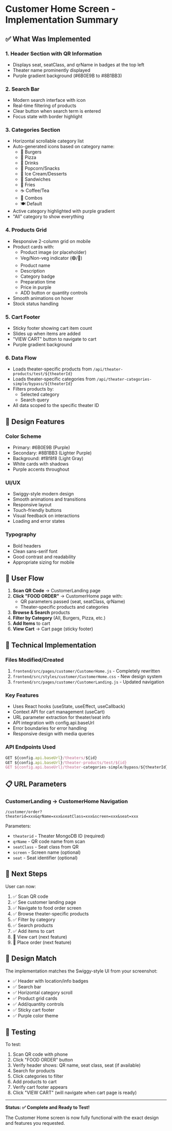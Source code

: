 # Customer Home Screen - Implementation Summary

## ✅ What Was Implemented

### 1. **Header Section with QR Information**
- Displays seat, seatClass, and qrName in badges at the top left
- Theater name prominently displayed
- Purple gradient background (#6B0E9B to #8B1BB3)

### 2. **Search Bar**
- Modern search interface with icon
- Real-time filtering of products
- Clear button when search term is entered
- Focus state with border highlight

### 3. **Categories Section**
- Horizontal scrollable category list
- Auto-generated icons based on category name:
  - 🍔 Burgers
  - 🍕 Pizza
  - 🥤 Drinks
  - 🍿 Popcorn/Snacks
  - 🍦 Ice Cream/Desserts
  - 🥪 Sandwiches
  - 🍟 Fries
  - ☕ Coffee/Tea
  - 🎁 Combos
  - 🍽️ Default
- Active category highlighted with purple gradient
- "All" category to show everything

### 4. **Products Grid**
- Responsive 2-column grid on mobile
- Product cards with:
  - Product image (or placeholder)
  - Veg/Non-veg indicator (🟢/🔴)
  - Product name
  - Description
  - Category badge
  - Preparation time
  - Price in purple
  - ADD button or quantity controls
- Smooth animations on hover
- Stock status handling

### 5. **Cart Footer**
- Sticky footer showing cart item count
- Slides up when items are added
- "VIEW CART" button to navigate to cart
- Purple gradient background

### 6. **Data Flow**
- Loads theater-specific products from `/api/theater-products/test/${theaterId}`
- Loads theater-specific categories from `/api/theater-categories-simple/bypass/${theaterId}`
- Filters products by:
  - Selected category
  - Search query
- All data scoped to the specific theater ID

## 🎨 Design Features

### Color Scheme
- Primary: #6B0E9B (Purple)
- Secondary: #8B1BB3 (Lighter Purple)
- Background: #f8f8f8 (Light Gray)
- White cards with shadows
- Purple accents throughout

### UI/UX
- Swiggy-style modern design
- Smooth animations and transitions
- Responsive layout
- Touch-friendly buttons
- Visual feedback on interactions
- Loading and error states

### Typography
- Bold headers
- Clean sans-serif font
- Good contrast and readability
- Appropriate sizing for mobile

## 📱 User Flow

1. **Scan QR Code** → CustomerLanding page
2. **Click "FOOD ORDER"** → CustomerHome page with:
   - QR parameters passed (seat, seatClass, qrName)
   - Theater-specific products and categories
3. **Browse & Search** products
4. **Filter by Category** (All, Burgers, Pizza, etc.)
5. **Add Items** to cart
6. **View Cart** → Cart page (sticky footer)

## 🔧 Technical Implementation

### Files Modified/Created
1. `frontend/src/pages/customer/CustomerHome.js` - Completely rewritten
2. `frontend/src/styles/customer/CustomerHome.css` - New design system
3. `frontend/src/pages/customer/CustomerLanding.js` - Updated navigation

### Key Features
- Uses React hooks (useState, useEffect, useCallback)
- Context API for cart management (useCart)
- URL parameter extraction for theater/seat info
- API integration with config.api.baseUrl
- Error boundaries for error handling
- Responsive design with media queries

### API Endpoints Used
```javascript
GET ${config.api.baseUrl}/theaters/${id}
GET ${config.api.baseUrl}/theater-products/test/${id}
GET ${config.api.baseUrl}/theater-categories-simple/bypass/${theaterId}
```

## 📋 URL Parameters

### CustomerLanding → CustomerHome Navigation
```
/customer/order?theaterid=xxx&qrName=xxx&seatClass=xxx&screen=xxx&seat=xxx
```

Parameters:
- `theaterid` - Theater MongoDB ID (required)
- `qrName` - QR code name from scan
- `seatClass` - Seat class from QR
- `screen` - Screen name (optional)
- `seat` - Seat identifier (optional)

## 🎯 Next Steps

User can now:
1. ✅ Scan QR code
2. ✅ See customer landing page
3. ✅ Navigate to food order screen
4. ✅ Browse theater-specific products
5. ✅ Filter by category
6. ✅ Search products
7. ✅ Add items to cart
8. 🔲 View cart (next feature)
9. 🔲 Place order (next feature)

## 📸 Design Match

The implementation matches the Swiggy-style UI from your screenshot:
- ✅ Header with location/info badges
- ✅ Search bar
- ✅ Horizontal category scroll
- ✅ Product grid cards
- ✅ Add/quantity controls
- ✅ Sticky cart footer
- ✅ Purple color theme

## 🚀 Testing

To test:
1. Scan QR code with phone
2. Click "FOOD ORDER" button
3. Verify header shows: QR name, seat class, seat (if available)
4. Search for products
5. Click categories to filter
6. Add products to cart
7. Verify cart footer appears
8. Click "VIEW CART" (will navigate when cart page is ready)

---

**Status: ✅ Complete and Ready to Test!**

The Customer Home screen is now fully functional with the exact design and features you requested.
